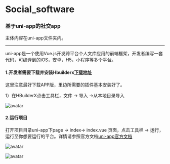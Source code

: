 # Social_software
### 基于uni-app的社交app

主体内容在uni-app文件夹内。

***

uni-app是一个使用Vue.js开发跨平台个人文库应用的前端框架，开发者编写一套代码，可编译到的iOS，安卓，H5，小程序等多个平台。

#### 1.开发者需要下载并安装Hbuilderx[下载地址](https://www.dcloud.io/)

这里注意最好下载APP版，里边所需要的插件基本安装好了。

1）在HBuilderX点击工具栏，文件 -> 导入 ->从本地目录导入

![avatar](http://qbw4crkiq.bkt.clouddn.com/Snipaste_2020-06-25_09-55-45.jpg)

#### 2.运行项目

打开项目目录uni-app下page -> index-> index.vue 页面，点击工具栏 -> 运行，运行至你想要运行的平台。详情请参照官方文档[uni-app官方文档](https://uniapp.dcloud.io/README)

![avatar](http://qbw4crkiq.bkt.clouddn.com/Snipaste_2020-06-25_10-01-33.jpg)

![avatar](http://qbw4crkiq.bkt.clouddn.com/Snipaste_2020-06-25_10-01-57.jpg)

